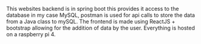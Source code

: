 This websites backend is in spring boot this provides it access to the database in my case MySQL, postman is used for api calls to store the data from a Java class to mySQL. The frontend is made using ReactJS + bootstrap allowing for the addition of data by the user. Everything is hosted on a raspberry pi 4.